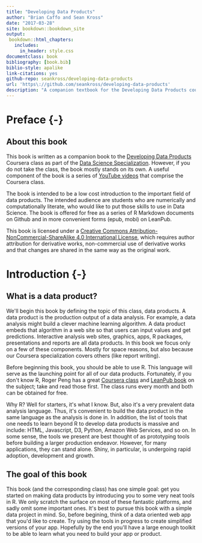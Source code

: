 ```yaml
--- 
title: "Developing Data Products"
author: "Brian Caffo and Sean Kross"
date: "2017-03-28"
site: bookdown::bookdown_site
output:
 bookdown::html_chapters:
   includes:
     in_header: style.css
documentclass: book
bibliography: [book.bib]
biblio-style: apalike
link-citations: yes
github-repo: seankross/developing-data-products
url: 'https\://github.com/seankross/developing-data-products'
description: "A companion textbook for the Developing Data Products course."
---
```


# Preface {-}

## About this book

This book is written as a companion book to the
[Developing Data Products](https://www.coursera.org/course/devdataprod)
Coursera class as part of the 
[Data Science Specialization](https://www.coursera.org/specialization/jhudatascience/1?utm_medium=courseDescripTop).
However, if you do not take the class, the book mostly stands on its own. A
useful component of the book is a series of 
[YouTube videos](https://www.youtube.com/playlist?list=PLpl-gQkQivXhr9PyOWSA3aOHf4ZNTrs90)
that comprise the Coursera class.

The book is intended to be a low cost introduction to the important field of
data products. The intended audience are students who are numerically
and computationally literate, who would like to put those skills to use in
Data Science. The book is offered for free as a series of
R Markdown documents on Github and in more convenient forms (epub, mobi) on
LeanPub.

This book is licensed under a
[Creative Commons Attribution-NonCommercial-ShareAlike 4.0 International License](http://creativecommons.org/licenses/by-nc-sa/4.0/),
which requires author attribution for derivative works, non-commercial use of
derivative works and that changes are shared in the same way as the original 
work.

# Introduction {-}

## What is a data product?

We'll begin this book by defining the topic of this class, data products. A data product is
the production output of a data analysis. For example, a data analysis might
build a clever machine learning algorithm. A data product embeds that algorithm
in a web site so that users can input values and get predictions. Interactive analysis web sites,
graphics, apps, R packages, presentations and reports are all data products.
In this book we focus only on a few of these components. Mostly for space reasons,
but also because our Coursera specialization covers others (like report writing).

Before beginning this book, you should be able to use R.
This language will serve as the launching point for all of our data products.
Fortunately, if you don't know R, Roger Peng has a great 
[Coursera class](https://www.coursera.org/learn/r-programming) and
[LeanPub book](https://leanpub.com/rprogramming) 
on the subject; take and read those first. The class runs every month
and both can be obtained for free.

Why R? Well for starters, it's what I know. But, also it's a very prevalent
data analysis language. Thus, it's convenient to build the data product in
the same language as the analysis is done in. In addition, the list of tools
that one needs to learn beyond R to develop data products is massive
and include: HTML, Javascript, D3, Python, Amazon Web Services, and so on. In some
sense, the tools we present are best thought of as prototyping tools
before building a larger production endeavor.
However, for many applications, they can stand alone. Shiny, in particular,
is undergoing rapid adoption, development and growth.

## The goal of this book

This book (and the corresponding class) has one simple goal: get you started
on making data products by introducing you to some very neat tools in R. We only
scratch the surface on most of these fantastic platforms, and sadly omit 
some important ones. It's best to pursue this book with a simple data project
in mind. So, before begining, think of a data oriented web app that you'd like
to create. Try using the tools in progress to create simplified 
versions of your app. Hopefully by the end you'll have a large enough toolkit
to be able to learn what you need to build your app or product.
